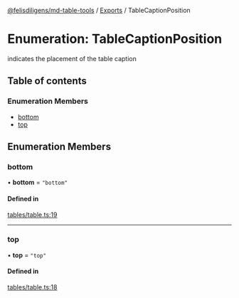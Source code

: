 [@felisdiligens/md-table-tools](../README.md) / [Exports](../modules.md) / TableCaptionPosition

# Enumeration: TableCaptionPosition

indicates the placement of the table caption

## Table of contents

### Enumeration Members

- [bottom](TableCaptionPosition.md#bottom)
- [top](TableCaptionPosition.md#top)

## Enumeration Members

### bottom

• **bottom** = ``"bottom"``

#### Defined in

[tables/table.ts:19](https://github.com/FelisDiligens/md-table-tools/blob/7054713/src/tables/table.ts#L19)

___

### top

• **top** = ``"top"``

#### Defined in

[tables/table.ts:18](https://github.com/FelisDiligens/md-table-tools/blob/7054713/src/tables/table.ts#L18)
